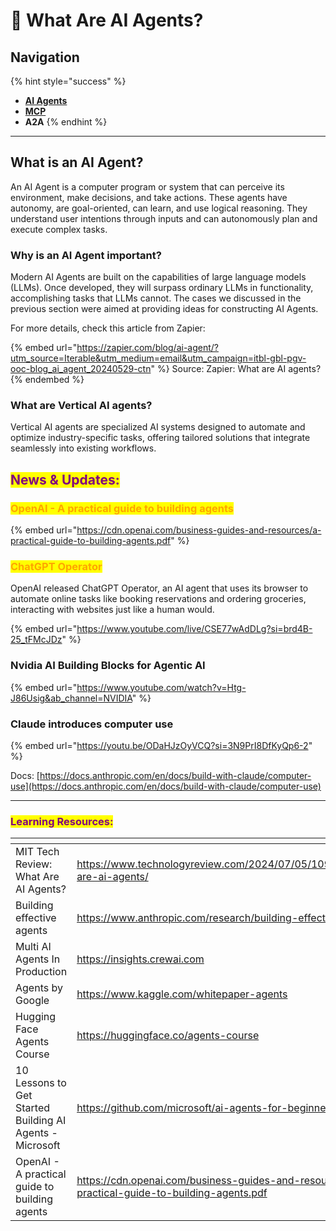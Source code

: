 # 🪪 What Are AI Agents?

## Navigation

{% hint style="success" %}
* [**AI Agents**](../ai-agents/)
* [**MCP**](../agent-to-agent-protocol/model-context-protocol-mcp.md)
* **A2A**
{% endhint %}

***

## What is an AI Agent?

An AI Agent is a computer program or system that can perceive its environment, make decisions, and take actions. These agents have autonomy, are goal-oriented, can learn, and use logical reasoning. They understand user intentions through inputs and can autonomously plan and execute complex tasks.

### Why is an AI Agent important?

Modern AI Agents are built on the capabilities of large language models (LLMs). Once developed, they will surpass ordinary LLMs in functionality, accomplishing tasks that LLMs cannot. The cases we discussed in the previous section were aimed at providing ideas for constructing AI Agents.

For more details, check this article from Zapier:

{% embed url="https://zapier.com/blog/ai-agent/?utm_source=Iterable&utm_medium=email&utm_campaign=itbl-gbl-pgv-ooc-blog_ai_agent_20240529-ctn" %}
Source: Zapier: What are AI agents?
{% endembed %}

### What are Vertical AI agents?

Vertical AI agents are specialized AI systems designed to automate and optimize industry-specific tasks, offering tailored solutions that integrate seamlessly into existing workflows.



## <mark style="color:purple;">News & Updates:</mark>

### <mark style="color:orange;">OpenAI - A practical guide to building agents</mark>

{% embed url="https://cdn.openai.com/business-guides-and-resources/a-practical-guide-to-building-agents.pdf" %}

### <mark style="color:orange;">**ChatGPT Operator**</mark>

OpenAI released ChatGPT Operator, an AI agent that uses its browser to automate online tasks like booking reservations and ordering groceries, interacting with websites just like a human would.

{% embed url="https://www.youtube.com/live/CSE77wAdDLg?si=brd4B-25_tFMcJDz" %}

### Nvidia AI Building Blocks for Agentic AI

{% embed url="https://www.youtube.com/watch?v=Htg-J86Usig&ab_channel=NVIDIA" %}

### Claude introduces computer use

{% embed url="https://youtu.be/ODaHJzOyVCQ?si=3N9PrI8DfKyQp6-2" %}

Docs: [https://docs.anthropic.com/en/docs/build-with-claude/computer-use](https://docs.anthropic.com/en/docs/build-with-claude/computer-use)

***



### <mark style="color:purple;">Learning Resources:</mark>

<table data-header-hidden><thead><tr><th width="342.7083333333333"></th><th width="404.9921875"></th><th data-hidden></th><th data-hidden data-type="content-ref"></th></tr></thead><tbody><tr><td>MIT Tech Review: What Are AI Agents?</td><td><a href="https://www.technologyreview.com/2024/07/05/1094711/what-are-ai-agents/">https://www.technologyreview.com/2024/07/05/1094711/what-are-ai-agents/</a></td><td></td><td></td></tr><tr><td>Building effective agents</td><td><a href="https://www.anthropic.com/research/building-effective-agents">https://www.anthropic.com/research/building-effective-agents</a></td><td></td><td></td></tr><tr><td>Multi AI Agents In Production</td><td><a href="https://insights.crewai.com">https://insights.crewai.com</a></td><td></td><td></td></tr><tr><td>Agents by Google </td><td><a href="https://www.kaggle.com/whitepaper-agents">https://www.kaggle.com/whitepaper-agents</a></td><td></td><td></td></tr><tr><td>Hugging Face Agents Course</td><td><a href="https://huggingface.co/agents-course">https://huggingface.co/agents-course</a></td><td></td><td></td></tr><tr><td>10 Lessons to Get Started Building AI Agents - Microsoft</td><td><a href="https://github.com/microsoft/ai-agents-for-beginners">https://github.com/microsoft/ai-agents-for-beginners</a></td><td></td><td></td></tr><tr><td>OpenAI - A practical guide to building agents</td><td><a href="https://cdn.openai.com/business-guides-and-resources/a-practical-guide-to-building-agents.pdf">https://cdn.openai.com/business-guides-and-resources/a-practical-guide-to-building-agents.pdf</a></td><td></td><td></td></tr></tbody></table>

